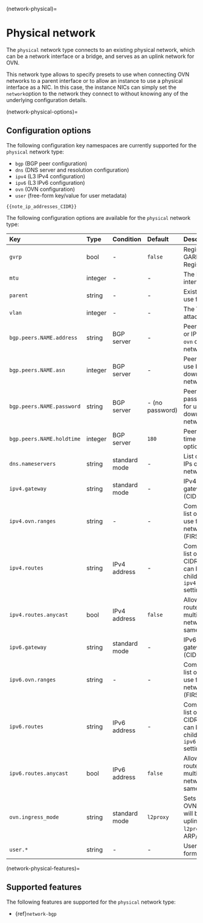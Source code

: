 (network-physical)=
# Physical network

<!-- Include start physical intro -->
The `physical` network type connects to an existing physical network, which can be a network interface or a bridge, and serves as an uplink network for OVN.
<!-- Include end physical intro -->

This network type allows to specify presets to use when connecting OVN networks to a parent interface or to allow an instance to use a physical interface as a NIC.
In this case, the instance NICs can simply set the `network`option to the network they connect to without knowing any of the underlying configuration details.

(network-physical-options)=
## Configuration options

The following configuration key namespaces are currently supported for the `physical` network type:

- `bgp` (BGP peer configuration)
- `dns` (DNS server and resolution configuration)
- `ipv4` (L3 IPv4 configuration)
- `ipv6` (L3 IPv6 configuration)
- `ovn` (OVN configuration)
- `user` (free-form key/value for user metadata)

```{note}
{{note_ip_addresses_CIDR}}
```

The following configuration options are available for the `physical` network type:

Key                             | Type      | Condition             | Default                   | Description
:--                             | :--       | :--                   | :--                       | :--
`gvrp`                          | bool      | -                     | `false`                   | Register VLAN using GARP VLAN Registration Protocol
`mtu`                           | integer   | -                     | -                         | The MTU of the new interface
`parent`                        | string    | -                     | -                         | Existing interface to use for network
`vlan`                          | integer   | -                     | -                         | The VLAN ID to attach to
`bgp.peers.NAME.address`        | string    | BGP server            | -                         | Peer address (IPv4 or IPv6) for use by `ovn` downstream networks
`bgp.peers.NAME.asn`            | integer   | BGP server            | -                         | Peer AS number for use by `ovn` downstream networks
`bgp.peers.NAME.password`       | string    | BGP server            | - (no password)           | Peer session password (optional) for use by `ovn` downstream networks
`bgp.peers.NAME.holdtime`       | integer   | BGP server            | `180`                     | Peer session hold time (in seconds; optional)
`dns.nameservers`               | string    | standard mode         | -                         | List of DNS server IPs on `physical` network
`ipv4.gateway`                  | string    | standard mode         | -                         | IPv4 address for the gateway and network (CIDR)
`ipv4.ovn.ranges`               | string    | -                     | -                         | Comma-separated list of IPv4 ranges to use for child OVN network routers (FIRST-LAST format)
`ipv4.routes`                   | string    | IPv4 address          | -                         | Comma-separated list of additional IPv4 CIDR subnets that can be used with child OVN networks `ipv4.routes.external` setting
`ipv4.routes.anycast`           | bool      | IPv4 address          | `false`                   | Allow the overlapping routes to be used on multiple networks/NIC at the same time
`ipv6.gateway`                  | string    | standard mode         | -                         | IPv6 address for the gateway and network (CIDR)
`ipv6.ovn.ranges`               | string    | -                     | -                         | Comma-separated list of IPv6 ranges to use for child OVN network routers (FIRST-LAST format)
`ipv6.routes`                   | string    | IPv6 address          | -                         | Comma-separated list of additional IPv6 CIDR subnets that can be used with child OVN networks `ipv6.routes.external` setting
`ipv6.routes.anycast`           | bool      | IPv6 address          | `false`                   | Allow the overlapping routes to be used on multiple networks/NIC at the same time
`ovn.ingress_mode`              | string    | standard mode         | `l2proxy`                 | Sets the method how OVN NIC external IPs will be advertised on uplink network: `l2proxy` (proxy ARP/NDP) or `routed`
`user.*`                        | string    | -                     | -                         | User-provided free-form key/value pairs

(network-physical-features)=
## Supported features

The following features are supported for the `physical` network type:

- {ref}`network-bgp`
